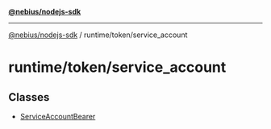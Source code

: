 [**@nebius/nodejs-sdk**](../../../README.md)

***

[@nebius/nodejs-sdk](../../../README.md) / runtime/token/service\_account

# runtime/token/service\_account

## Classes

- [ServiceAccountBearer](classes/ServiceAccountBearer.md)
